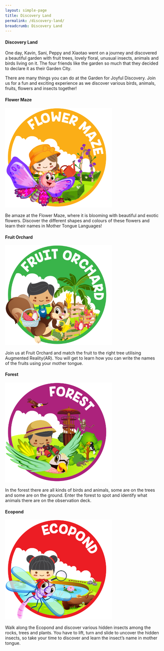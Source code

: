 ```yaml
---
layout: simple-page
title: Discovery Land
permalink: /discovery-land/
breadcrumb: Discovery Land
--- 
```



#### Discovery Land

One day, Kavin, Sani, Peppy and Xiaotao went on a journey and discovered a beautiful garden with fruit trees, lovely floral, unusual insects, animals and birds living on it. The four friends like the garden so much that they decided to declare it as their Garden City. 

There are many things you can do at the Garden for Joyful Discovery. Join us for a fun and exciting experience as we discover various birds, animals, fruits, flowers and insects together!


#### Flower Maze
<img src="/images/Discoveryland_Floral nursery.png" alt="" style="width:350px;" />

Be amaze at the Flower Maze, where it is blooming with beautiful and exotic flowers. Discover the different shapes and colours of these flowers and learn their names in Mother Tongue Languages!

#### Fruit Orchard
<img src="/images/Discoveryland_Fruit orchard.png" alt="" style="width:350px;" />

Join us at Fruit Orchard and match the fruit to the right tree utilising Augmented Reality(AR). You will get to learn how you can write the names of the fruits using your mother tongue.

#### Forest
<img src="/images/Discoveryland_Safari.png" alt="" style="width:350px;" />

In the forest there are all kinds of birds and animals, some are on the trees and some are on the ground. Enter the forest to spot and identify what animals there are on the observation deck.

#### Ecopond
<img src="/images/Discoveryland_Wetland.png" alt="" style="width:350px;" />

Walk along the Ecopond and discover various hidden insects among the rocks, trees and plants. You have to lift, turn and slide to uncover the hidden insects, so take your time to discover and learn the insect’s name in mother tongue.
